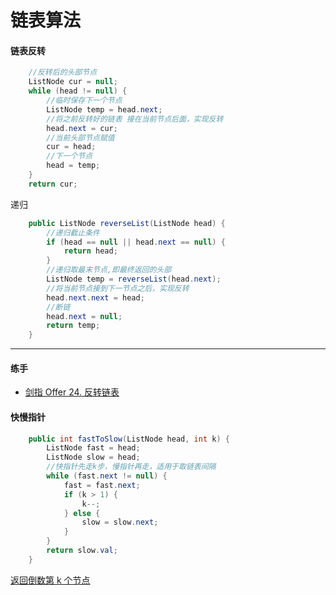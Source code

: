 # 链表算法

#### 链表反转

```java
    //反转后的头部节点
    ListNode cur = null;
    while (head != null) {
        //临时保存下一个节点
        ListNode temp = head.next;
        //将之前反转好的链表 接在当前节点后面，实现反转
        head.next = cur;
        //当前头部节点赋值
        cur = head;
        //下一个节点
        head = temp;
    }
    return cur;
```
递归
```java
    public ListNode reverseList(ListNode head) {
        //递归截止条件
        if (head == null || head.next == null) {
            return head;
        }
        //递归取最末节点,即最终返回的头部
        ListNode temp = reverseList(head.next);
        //将当前节点接到下一节点之后，实现反转
        head.next.next = head;
        //断链
        head.next = null;
        return temp;
    }
```

***
#### 练手
* [剑指 Offer 24. 反转链表](https://leetcode-cn.com/problems/fan-zhuan-lian-biao-lcof/)



#### 快慢指针

```java
    public int fastToSlow(ListNode head, int k) {
        ListNode fast = head;
        ListNode slow = head;
        //快指针先走k步，慢指针再走，适用于取链表间隔
        while (fast.next != null) {
            fast = fast.next;
            if (k > 1) {
                k--;
            } else {
                slow = slow.next;
            }
        }
        return slow.val;
    }
```



[返回倒数第 k 个节点](https://leetcode-cn.com/problems/kth-node-from-end-of-list-lcci/)



